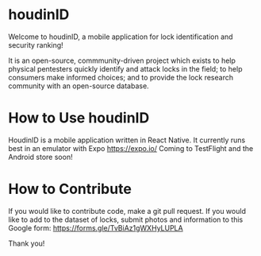 # houdinID
Welcome to houdinID, a mobile application for lock identification and security ranking!

It is an open-source, commmunity-driven project which exists to help physical pentesters quickly identify and attack locks in the field; to help consumers make informed choices; and to provide the lock research community with an open-source database.

# How to Use houdinID
HoudinID is a mobile application written in React Native.
It currently runs best in an emulator with Expo https://expo.io/
Coming to TestFlight and the Android store soon!

# How to Contribute
If you would like to contribute code, make a git pull request.
If you would like to add to the dataset of locks, submit photos and information to this Google form: https://forms.gle/TvBiAz1gWXHyLUPLA

Thank you!




